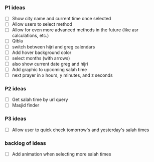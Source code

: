 ### P1 ideas
- [ ] Show city name and current time once selected
- [ ] Allow users to select method
- [ ] Allow for even more advanced methods in the future (like asr calculations, etc.)
- [ ] Qibla
- [ ] switch between hijri and greg calendars
- [ ] Add hover background color
- [ ] select months (with arrows)
- [ ] also show current date greg and hijri
- [ ] Add graphic to upcoming salah time
- [ ] next prayer in x hours, y minutes, and z seconds

### P2 ideas
- [ ] Get salah time by url query
- [ ] Masjid finder

### P3 ideas
- [ ] Allow user to quick check tomorrow's and yesterday's salah times

### backlog of ideas
- [ ] Add animation when selecting more salah times








  





